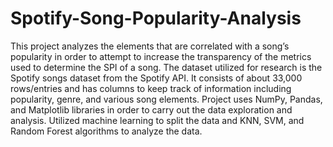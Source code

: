 # Spotify-Song-Popularity-Analysis
This project analyzes the elements that are correlated with a song’s popularity in order to attempt to increase the transparency of the metrics used to determine the SPI of a song.
The dataset utilized for research is the Spotify songs dataset from the Spotify API. It consists of about 33,000 rows/entries and has columns to keep track of information including popularity, genre, and various song elements.
Project uses NumPy, Pandas, and Matplotlib libraries in order to carry out the data exploration and analysis. Utilized machine learning to split the data and KNN, SVM, and Random Forest algorithms to analyze the data.
